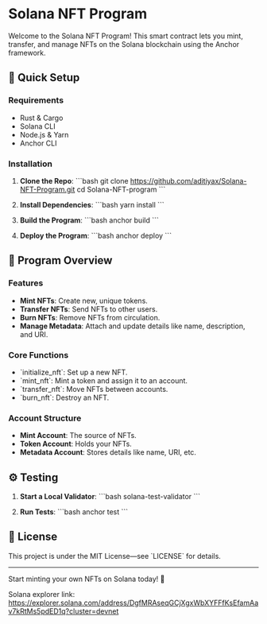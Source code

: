 
# Solana NFT Program

Welcome to the Solana NFT Program! This smart contract lets you mint, transfer, and manage NFTs on the Solana blockchain using the Anchor framework. 

## 🚀 Quick Setup

### Requirements

- Rust & Cargo
- Solana CLI
- Node.js & Yarn
- Anchor CLI

### Installation

1. **Clone the Repo**:
   \`\`\`bash
   git clone https://github.com/aditiyax/Solana-NFT-Program.git
   cd Solana-NFT-program
   \`\`\`

2. **Install Dependencies**:
   \`\`\`bash
   yarn install
   \`\`\`

3. **Build the Program**:
   \`\`\`bash
   anchor build
   \`\`\`

4. **Deploy the Program**:
   \`\`\`bash
   anchor deploy
   \`\`\`

## 📜 Program Overview

### Features

- **Mint NFTs**: Create new, unique tokens.
- **Transfer NFTs**: Send NFTs to other users.
- **Burn NFTs**: Remove NFTs from circulation.
- **Manage Metadata**: Attach and update details like name, description, and URI.

### Core Functions

- \`initialize_nft\`: Set up a new NFT.
- \`mint_nft\`: Mint a token and assign it to an account.
- \`transfer_nft\`: Move NFTs between accounts.
- \`burn_nft\`: Destroy an NFT.

### Account Structure

- **Mint Account**: The source of NFTs.
- **Token Account**: Holds your NFTs.
- **Metadata Account**: Stores details like name, URI, etc.

## ⚙️ Testing

1. **Start a Local Validator**:
   \`\`\`bash
   solana-test-validator
   \`\`\`

2. **Run Tests**:
   \`\`\`bash
   anchor test
   \`\`\`


## 📄 License

This project is under the MIT License—see \`LICENSE\` for details.


---

Start minting your own NFTs on Solana today! 🚀


Solana explorer link: https://explorer.solana.com/address/DgfMRAseqGCjXgxWbXYFFfKsEfamAav7kRtMs5pdED1q?cluster=devnet
